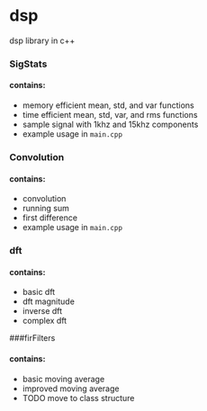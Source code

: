 # dsp
dsp library in c++

### SigStats
#### contains:
- memory efficient mean, std, and var functions
- time efficient mean, std, var, and rms functions
- sample signal with 1khz and 15khz components
- example usage in `main.cpp`

### Convolution
#### contains:
- convolution
- running sum
- first difference
- example usage in `main.cpp`

### dft
#### contains:
- basic dft
- dft magnitude
- inverse dft
- complex dft

###firFilters
#### contains:
- basic moving average
- improved moving average
- TODO move to class structure
